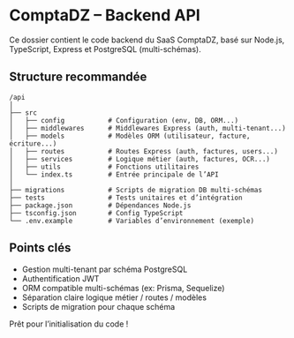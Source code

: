 # ComptaDZ – Backend API

Ce dossier contient le code backend du SaaS ComptaDZ, basé sur Node.js, TypeScript, Express et PostgreSQL (multi-schémas).

## Structure recommandée

```
/api
│
├── src
│   ├── config           # Configuration (env, DB, ORM...)
│   ├── middlewares      # Middlewares Express (auth, multi-tenant...)
│   ├── models           # Modèles ORM (utilisateur, facture, écriture...)
│   ├── routes           # Routes Express (auth, factures, users...)
│   ├── services         # Logique métier (auth, factures, OCR...)
│   ├── utils            # Fonctions utilitaires
│   └── index.ts         # Entrée principale de l’API
│
├── migrations           # Scripts de migration DB multi-schémas
├── tests                # Tests unitaires et d’intégration
├── package.json         # Dépendances Node.js
├── tsconfig.json        # Config TypeScript
└── .env.example         # Variables d’environnement (exemple)
```

## Points clés
- Gestion multi-tenant par schéma PostgreSQL
- Authentification JWT
- ORM compatible multi-schémas (ex: Prisma, Sequelize)
- Séparation claire logique métier / routes / modèles
- Scripts de migration pour chaque schéma

Prêt pour l’initialisation du code !
